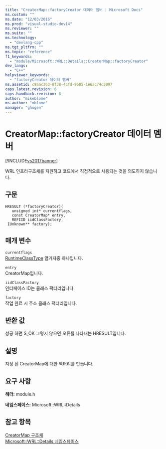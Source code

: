 ```yaml
---
title: "CreatorMap::factoryCreator 데이터 멤버 | Microsoft Docs"
ms.custom: ""
ms.date: "12/03/2016"
ms.prod: "visual-studio-dev14"
ms.reviewer: ""
ms.suite: ""
ms.technology: 
  - "devlang-cpp"
ms.tgt_pltfrm: ""
ms.topic: "reference"
f1_keywords: 
  - "module/Microsoft::WRL::Details::CreatorMap::factoryCreator"
dev_langs: 
  - "C++"
helpviewer_keywords: 
  - "factoryCreator 데이터 멤버"
ms.assetid: c9aac363-8f38-4cfd-9605-1e6ac74c5097
caps.latest.revision: 6
caps.handback.revision: 6
author: "mikeblome"
ms.author: "mblome"
manager: "ghogen"
---
```

# CreatorMap::factoryCreator 데이터 멤버
[!INCLUDE[vs2017banner](../assembler/inline/includes/vs2017banner.md)]

WRL 인프라구조체를 지원하고 코드에서 직접적으로 사용되는 것을 의도하지 않습니다.  
  
## 구문  
  
```  
HRESULT (*factoryCreator)(  
   unsigned int* currentflags,  
   const CreatorMap* entry,  
   REFIID iidClassFactory,  
 IUnknown** factory);  
```  
  
## 매개 변수  
 `currentflags`  
 [RuntimeClassType](../windows/runtimeclasstype-enumeration.md) 열거자중 하나입니다.  
  
 `entry`  
 CreatorMap입니다.  
  
 `iidClassFactory`  
 인터페이스 ID는 클래스 팩터리입니다.  
  
 `factory`  
 작업 완료 시 주소 클래스 팩터리입니다.  
  
## 반환 값  
 성공 하면 S\_OK 그렇지 않으면 오류를 나타내는 HRESULT입니다.  
  
## 설명  
 지정 된 CreatorMap에 대한 팩터리를 만듭니다.  
  
## 요구 사항  
 **헤더:** module.h  
  
 **네임스페이스:** Microsoft::WRL::Details  
  
## 참고 항목  
 [CreatorMap 구조체](../windows/creatormap-structure.md)   
 [Microsoft::WRL::Details 네임스페이스](../windows/microsoft-wrl-details-namespace.md)